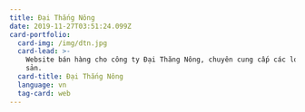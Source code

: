 ```yaml
---
title: Đại Thắng Nông
date: 2019-11-27T03:51:24.099Z
card-portfolio:
  card-img: /img/dtn.jpg
  card-lead: >-
    Website bán hàng cho công ty Đại Thăng Nông, chuyên cung cấp các loại nông
    sản.
  card-title: Đại Thắng Nông
  language: vn
  tag-card: web
---
```


